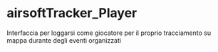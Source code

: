# airsoftTracker_Player

Interfaccia per loggarsi come giocatore per il proprio tracciamento su mappa durante degli eventi organizzati
